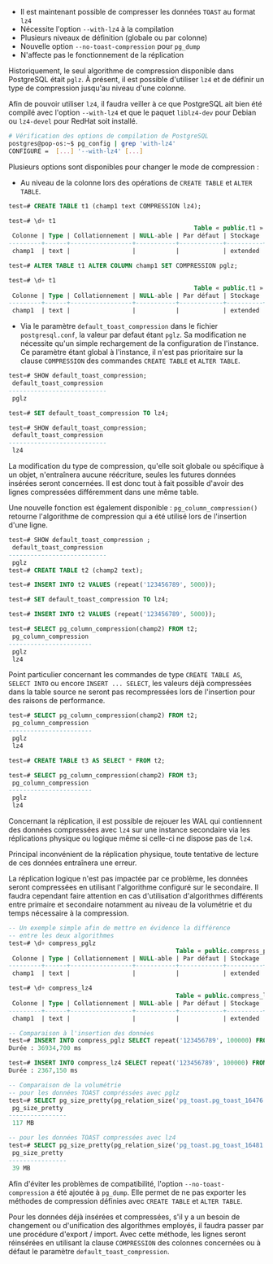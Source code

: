 <!--
Les commits sur ce sujet sont :

* https://commitfest.postgresql.org/32/2813/
* https://git.postgresql.org/gitweb/?p=postgresql.git;a=commit;h=bbe0a81db69bd10bd166907c3701492a29aca294

Discussion

* https://gitlab.dalibo.info/formation/workshops/-/issues/111

-->

<div class="slide-content">

* Il est maintenant possible de compresser les données `TOAST` au format `lz4`
* Nécessite l'option `--with-lz4` à la compilation
* Plusieurs niveaux de définition (globale ou par colonne)
* Nouvelle option `--no-toast-compression` pour `pg_dump`
* N'affecte pas le fonctionnement de la réplication

</div>

<div class="notes">

Historiquement, le seul algorithme de compression disponible dans PostgreSQL était `pglz`. À présent, il est possible d'utiliser `lz4` et de définir un type de compression jusqu'au niveau d'une colonne.

Afin de pouvoir utiliser `lz4`, il faudra veiller à ce que PostgreSQL ait bien été compilé avec l'option `--with-lz4` et que le paquet `liblz4-dev` pour Debian ou `lz4-devel` pour RedHat soit installé.

```bash
# Vérification des options de compilation de PostgreSQL
postgres@pop-os:~$ pg_config | grep 'with-lz4'
CONFIGURE =  [...] '--with-lz4' [...]
```

Plusieurs options sont disponibles pour changer le mode de compression :

* Au niveau de la colonne lors des opérations de `CREATE TABLE` et `ALTER TABLE`.

```sql
test=# CREATE TABLE t1 (champ1 text COMPRESSION lz4);

test=# \d+ t1
                                                   Table « public.t1 »
 Colonne | Type | Collationnement | NULL-able | Par défaut | Stockage | Compression 
---------+------+-----------------+-----------+------------+----------+-------------
 champ1  | text |                 |           |            | extended | lz4         

test=# ALTER TABLE t1 ALTER COLUMN champ1 SET COMPRESSION pglz;

test=# \d+ t1
                                                   Table « public.t1 »
 Colonne | Type | Collationnement | NULL-able | Par défaut | Stockage | Compression 
---------+------+-----------------+-----------+------------+----------+-------------
 champ1  | text |                 |           |            | extended | pglz        

```

* Via le paramètre `default_toast_compression` dans le fichier `postgresql.conf`,
  la valeur par defaut étant `pglz`. Sa modification ne nécessite qu'un simple
  rechargement de la configuration de l'instance. Ce paramètre étant global à
  l'instance, il n'est pas prioritaire sur la clause `COMPRESSION` des commandes
  `CREATE TABLE` et `ALTER TABLE`.

```sql
test=# SHOW default_toast_compression;
 default_toast_compression 
---------------------------
 pglz

test=# SET default_toast_compression TO lz4;

test=# SHOW default_toast_compression;
 default_toast_compression 
---------------------------
 lz4
```

La modification du type de compression, qu'elle soit globale ou spécifique à un objet, n'entraînera aucune réécriture, seules les futures données insérées seront concernées. Il est donc tout à fait possible d'avoir des lignes compressées différemment dans une même table.

Une nouvelle fonction est également disponible : `pg_column_compression()` retourne l'algorithme de compression qui a été utilisé lors de l'insertion d'une ligne.

```sql
test=# SHOW default_toast_compression ;
 default_toast_compression 
---------------------------
 pglz
test=# CREATE TABLE t2 (champ2 text);

test=# INSERT INTO t2 VALUES (repeat('123456789', 5000));

test=# SET default_toast_compression TO lz4;

test=# INSERT INTO t2 VALUES (repeat('123456789', 5000));

test=# SELECT pg_column_compression(champ2) FROM t2;
 pg_column_compression 
-----------------------
 pglz
 lz4
```

Point particulier concernant les commandes de type `CREATE TABLE AS`, `SELECT INTO` ou encore `INSERT ... SELECT`, les valeurs déjà compressées dans la table source ne seront pas recompressées lors de l'insertion pour des raisons de performance.

```sql
test=# SELECT pg_column_compression(champ2) FROM t2;
 pg_column_compression 
-----------------------
 pglz
 lz4

test=# CREATE TABLE t3 AS SELECT * FROM t2;

test=# SELECT pg_column_compression(champ2) FROM t3;
 pg_column_compression 
-----------------------
 pglz
 lz4
```

Concernant la réplication, il est possible de rejouer les WAL qui contiennent des données compressées avec `lz4` sur une instance secondaire via les réplications physique ou logique même si celle-ci ne dispose pas de `lz4`.

Principal inconvénient de la réplication physique, toute tentative de lecture de ces données entraînera une erreur.

La réplication logique n'est pas impactée par ce problème, les données seront compressées en utilisant l'algorithme configuré sur le secondaire. Il faudra cependant faire attention en cas d'utilisation d'algorithmes différents entre primaire et secondaire notamment au niveau de la volumétrie et du temps nécessaire à la compression.

```sql
-- Un exemple simple afin de mettre en évidence la différence
-- entre les deux algorithmes
test=# \d+ compress_pglz
                                              Table « public.compress_pglz »
 Colonne | Type | Collationnement | NULL-able | Par défaut | Stockage | Compression 
---------+------+-----------------+-----------+------------+----------+-------------
 champ1  | text |                 |           |            | extended | pglz        

test=# \d+ compress_lz4 
                                              Table « public.compress_lz4 »
 Colonne | Type | Collationnement | NULL-able | Par défaut | Stockage | Compression 
---------+------+-----------------+-----------+------------+----------+-------------
 champ1  | text |                 |           |            | extended | lz4         

-- Comparaison à l'insertion des données
test=# INSERT INTO compress_pglz SELECT repeat('123456789', 100000) FROM generate_series(1,10000);
Durée : 36934,700 ms

test=# INSERT INTO compress_lz4 SELECT repeat('123456789', 100000) FROM generate_series(1,10000);
Durée : 2367,150 ms

-- Comparaison de la volumétrie
-- pour les données TOAST compréssées avec pglz
test=# SELECT pg_size_pretty(pg_relation_size('pg_toast.pg_toast_16476'));
 pg_size_pretty 
----------------
 117 MB

-- pour les données TOAST compressées avec lz4
test=# SELECT pg_size_pretty(pg_relation_size('pg_toast.pg_toast_16481'));
 pg_size_pretty 
----------------
 39 MB
```

Afin d'éviter les problèmes de compatibilité, l'option `--no-toast-compression` a été ajoutée à `pg_dump`. Elle permet de ne pas exporter les méthodes de compression définies avec `CREATE TABLE` et `ALTER TABLE`.

Pour les données déjà insérées et compressées, s'il y a un besoin de changement ou d'unification des algorithmes employés, il faudra passer par une procédure d'export / import. Avec cette méthode, les lignes seront réinsérées en utilisant la clause `COMPRESSION` des colonnes concernées ou à défaut le paramètre `default_toast_compression`.

<!-- 
D'après le _commit_ de cette nouveauté disponible [ici](https://git.postgresql.org/gitweb/?p=postgresql.git;a=commit;h=bbe0a81db69bd10bd166907c3701492a29aca294), une commande `VACUUM FULL` ou `CLUSTER` devrait permettre de modifier la compression des lignes déjà insérées. Cependant, nous n'avons pas réussi à reproduire ce comportement pendant nos tests.
-->

</div>
